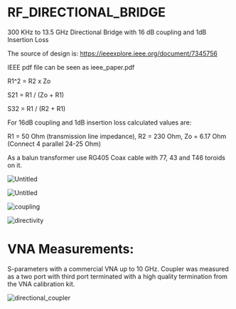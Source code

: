# RF_DIRECTIONAL_BRIDGE

300 KHz to 13.5 GHz Directional Bridge with 16 dB coupling and 1dB Insertion Loss

The source of design is: https://ieeexplore.ieee.org/document/7345756

IEEE pdf file can be seen as ieee_paper.pdf

R1^2 = R2 x Zo 

S21 = R1 / (Zo + R1)

S32 = R1 / (R2 + R1)

For 16dB coupling and 1dB insertion loss calculated values are:

R1 = 50 Ohm (transmission line impedance), R2 = 230 Ohm, Zo = 6.17 Ohm (Connect 4 parallel 24-25 Ohm)

As a balun transformer use RG405 Coax cable with 77, 43 and T46 toroids on it.

![Untitled](https://user-images.githubusercontent.com/61315249/82236528-e35f9100-993c-11ea-8cd1-2eb6c83bc6b7.png)

![Untitled](https://user-images.githubusercontent.com/61315249/82236989-a1831a80-993d-11ea-985f-b71b47b31147.png)

![coupling](https://user-images.githubusercontent.com/61315249/82422966-d1d8cf00-9a8b-11ea-9405-b840bdf3217c.png)

![directivity](https://user-images.githubusercontent.com/61315249/82422969-d2716580-9a8b-11ea-84a5-4aa10b4e602f.png)

# VNA Measurements:

S-parameters with a commercial VNA up to 10 GHz. Coupler was measured as a two port with third port terminated with a high quality termination from the VNA calibration kit.

![directional_coupler](https://github.com/ckflight/RF_DIRECTIONAL_BRIDGE/assets/61315249/c36a93ea-0fbc-4b53-89ea-8a578bf6d872)

